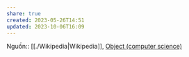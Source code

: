 ```yaml
---
share: true
created: 2023-05-26T14:51
updated: 2023-10-06T16:09
---
```

Nguồn:: [[./Wikipedia|Wikipedia]], [Object (computer science)](https://en.wikipedia.org/wiki/Object_(computer_science))
